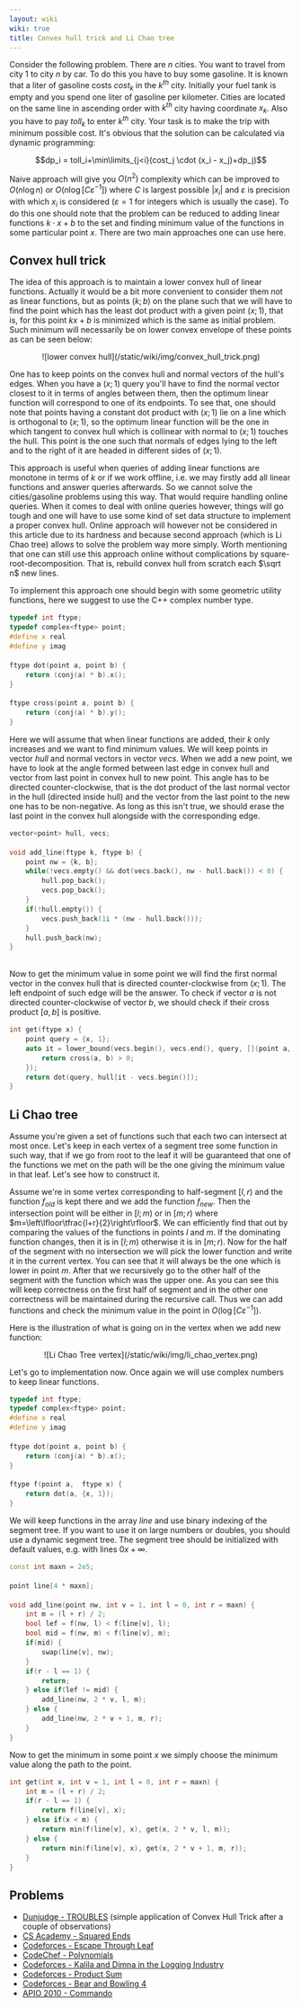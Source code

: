 ```yaml
---
layout: wiki
wiki: true
title: Convex hull trick and Li Chao tree
---
```



Consider the following problem. There are $n$ cities. You want to travel from city $1$ to city $n$ by car. To do this you have to buy some gasoline. It is known that a liter of gasoline costs $cost_k$ in the $k^{th}$ city. Initially your fuel tank is empty and you spend one liter of gasoline per kilometer. Cities are located on the same line in ascending order with $k^{th}$ city having coordinate $x_k$. Also you have to pay $toll_k$ to enter $k^{th}$ city. Your task is to make the trip with minimum possible cost. It's obvious that the solution can be calculated via dynamic programming:

$$dp_i = toll_i+\min\limits_{j<i}(cost_j \cdot (x_i - x_j)+dp_j)$$

Naive approach will give you $O(n^2)$ complexity which can be improved to $O(n \log n)$ or $O(n \log [C \varepsilon^{-1}])$ where $C$ is largest possible $|x_i|$ and $\varepsilon$ is precision with which $x_i$ is considered ($\varepsilon = 1$ for integers which is usually the case). To do this one should note that the problem can be reduced to adding linear functions $k \cdot x + b$ to the set and finding minimum value of the functions in some particular point $x$. There are two main approaches one can use here.

## Convex hull trick

The idea of this approach is to maintain a lower convex hull of linear functions.
Actually it would be a bit more convenient to consider them not as linear functions, but as points $(k;b)$ on the plane such that we will have to find the point which has the least dot product with a given point $(x;1)$, that is, for this point $kx+b$ is minimized which is the same as initial problem.
Such minimum will necessarily be on lower convex envelope of these points as can be seen below:

<center> ![lower convex hull](/static/wiki/img/convex_hull_trick.png) </center>

One has to keep points on the convex hull and normal vectors of the hull's edges.
When you have a $(x;1)$ query you'll have to find the normal vector closest to it in terms of angles between them, then the optimum linear function will correspond to one of its endpoints.
To see that, one should note that points having a constant dot product with $(x;1)$ lie on a line which is orthogonal to $(x;1)$, so the optimum linear function will be the one in which tangent to convex hull which is collinear with normal to $(x;1)$ touches the hull.
This point is the one such that normals of edges lying to the left and to the right of it are headed in different sides of $(x;1)$.

This approach is useful when queries of adding linear functions are monotone in terms of $k$ or if we work offline, i.e. we may firstly add all linear functions and answer queries afterwards.
So we cannot solve the cities/gasoline problems using this way.
That would require handling online queries.
When it comes to deal with online queries however, things will go tough and one will have to use some kind of set data structure to implement a proper convex hull.
Online approach will however not be considered in this article due to its hardness and because second approach (which is Li Chao tree) allows to solve the problem way more simply.
Worth mentioning that one can still use this approach online without complications by square-root-decomposition.
That is, rebuild convex hull from scratch each $\sqrt n$ new lines. 

To implement this approach one should begin with some geometric utility functions, here we suggest to use the C++ complex number type.

```cpp
typedef int ftype;
typedef complex<ftype> point;
#define x real
#define y imag
 
ftype dot(point a, point b) {
	return (conj(a) * b).x();
}
 
ftype cross(point a, point b) {
	return (conj(a) * b).y();
}
```

Here we will assume that when linear functions are added, their $k$ only increases and we want to find minimum values.
We will keep points in vector $hull$ and normal vectors in vector $vecs$.
When we add a new point, we have to look at the angle formed between last edge in convex hull and vector from last point in convex hull to new point.
This angle has to be directed counter-clockwise, that is the dot product of the last normal vector in the hull (directed inside hull) and the vector from the last point to the new one has to be non-negative.
As long as this isn't true, we should erase the last point in the convex hull alongside with the corresponding edge.

```cpp
vector<point> hull, vecs;
 
void add_line(ftype k, ftype b) {
    point nw = {k, b};
    while(!vecs.empty() && dot(vecs.back(), nw - hull.back()) < 0) {
        hull.pop_back();
        vecs.pop_back();
    }
    if(!hull.empty()) {
        vecs.push_back(1i * (nw - hull.back()));
    }
    hull.push_back(nw);
}
 
```
Now to get the minimum value in some point we will find the first normal vector in the convex hull that is directed counter-clockwise from $(x;1)$. The left endpoint of such edge will be the answer. To check if vector $a$ is not directed counter-clockwise of vector $b$, we should check if their cross product $[a,b]$ is positive.
```cpp
int get(ftype x) {
    point query = {x, 1};
    auto it = lower_bound(vecs.begin(), vecs.end(), query, [](point a, point b) {
        return cross(a, b) > 0;
    });
    return dot(query, hull[it - vecs.begin()]);
}
```

## Li Chao tree

Assume you're given a set of functions such that each two can intersect at most once. Let's keep in each vertex of a segment tree some function in such way, that if we go from root to the leaf it will be guaranteed that one of the functions we met on the path will be the one giving the minimum value in that leaf. Let's see how to construct it.

Assume we're in some vertex corresponding to half-segment $[l,r)$ and the function $f_{old}$ is kept there and we add the function $f_{new}$. Then the intersection point will be either in $[l;m)$ or in $[m;r)$ where $m=\left\lfloor\tfrac{l+r}{2}\right\rfloor$. We can efficiently find that out by comparing the values of the functions in points $l$ and $m$. If the dominating function changes, then it is in $[l;m)$ otherwise it is in $[m;r)$. Now for the half of the segment with no intersection we will pick the lower function and write it in the current vertex. You can see that it will always be the one which is lower in point $m$. After that we recursively go to the other half of the segment with the function which was the upper one. As you can see this will keep correctness on the first half of segment and in the other one correctness will be maintained during the recursive call. Thus we can add functions and check the minimum value in the point in $O(\log [C\varepsilon^{-1}])$.

Here is the illustration of what is going on in the vertex when we add new function:

<center>![Li Chao Tree vertex](/static/wiki/img/li_chao_vertex.png)</center>

Let's go to implementation now. Once again we will use complex numbers to keep linear functions.

```cpp
typedef int ftype;
typedef complex<ftype> point;
#define x real
#define y imag
 
ftype dot(point a, point b) {
    return (conj(a) * b).x();
}
 
ftype f(point a,  ftype x) {
    return dot(a, {x, 1});
}
```
We will keep functions in the array $line$ and use binary indexing of the segment tree. If you want to use it on large numbers or doubles, you should use a dynamic segment tree. 
The segment tree should be initialized with default values, e.g. with lines $0x + \infty$.

```cpp
const int maxn = 2e5;
 
point line[4 * maxn];
 
void add_line(point nw, int v = 1, int l = 0, int r = maxn) {
    int m = (l + r) / 2;
    bool lef = f(nw, l) < f(line[v], l);
    bool mid = f(nw, m) < f(line[v], m);
    if(mid) {
        swap(line[v], nw);
    }
    if(r - l == 1) {
        return;
    } else if(lef != mid) {
        add_line(nw, 2 * v, l, m);
    } else {
        add_line(nw, 2 * v + 1, m, r);
    }
}
```
Now to get the minimum in some point $x$ we simply choose the minimum value along the path to the point.
```cpp
int get(int x, int v = 1, int l = 0, int r = maxn) {
    int m = (l + r) / 2;
    if(r - l == 1) {
        return f(line[v], x);
    } else if(x < m) {
        return min(f(line[v], x), get(x, 2 * v, l, m));
    } else {
        return min(f(line[v], x), get(x, 2 * v + 1, m, r));
    }
}
```

## Problems

* [Dunjudge - TROUBLES](https://dunjudge.me/analysis/problems/896/) (simple application of Convex Hull Trick after a couple of observations)
* [CS Academy - Squared Ends](https://csacademy.com/contest/archive/task/squared-ends)
* [Codeforces - Escape Through Leaf](http://codeforces.com/contest/932/problem/F)
* [CodeChef - Polynomials](https://www.codechef.com/NOV17/problems/POLY)
* [Codeforces - Kalila and Dimna in the Logging Industry](https://codeforces.com/problemset/problem/319/C)
* [Codeforces - Product Sum](https://codeforces.com/problemset/problem/631/E)
* [Codeforces - Bear and Bowling 4](https://codeforces.com/problemset/problem/660/F)
* [APIO 2010 - Commando](https://dunjudge.me/analysis/problems/264/)

